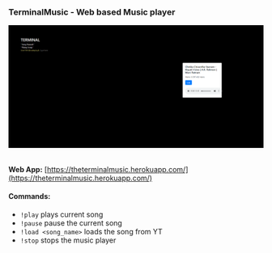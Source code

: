 ### TerminalMusic - Web based Music player

<img src="screenshots/main.png">
<br/>
<br/>

**Web App:**
[https://theterminalmusic.herokuapp.com/](https://theterminalmusic.herokuapp.com/)

#### Commands:
* `!play` plays current song 
* `!pause` pause the current song
* `!load <song_name>` loads the song from YT
* `!stop` stops the music player
